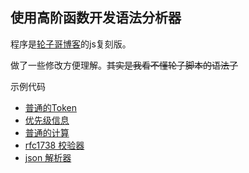 ## 使用高阶函数开发语法分析器

程序是[轮子哥博客](http://www.cppblog.com/vczh/archive/2008/05/21/50656.html)的js复刻版。

做了一些修改方便理解。~~其实是我看不懂轮子脚本的语法了~~

示例代码

- [普通的Token](/sample/plain.js)
- [优先级信息](/sample/group.js)
- [普通的计算](/sample/calculator.js)
- [rfc1738 校验器](/sample/rfc1738.ts)
- [json 解析器](/sample/json.ts)

